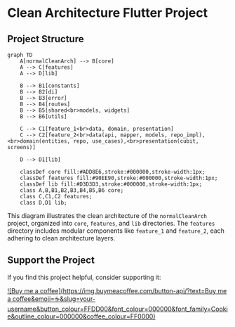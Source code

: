 # Clean Architecture Flutter Project

## Project Structure

```mermaid
graph TD
    A[normalCleanArch] --> B[core]
    A --> C[features]
    A --> D[lib]

    B --> B1[constants]
    B --> B2[di]
    B --> B3[error]
    B --> B4[routes]
    B --> B5[shared<br>models, widgets]
    B --> B6[utils]

    C --> C1[feature_1<br>data, domain, presentation]
    C --> C2[feature_2<br>data(api, mapper, models, repo_impl),<br>domain(entities, repo, use_cases),<br>presentation(cubit, screens)]

    D --> D1[lib]

    classDef core fill:#ADD8E6,stroke:#000000,stroke-width:1px;
    classDef features fill:#90EE90,stroke:#000000,stroke-width:1px;
    classDef lib fill:#D3D3D3,stroke:#000000,stroke-width:1px;
    class A,B,B1,B2,B3,B4,B5,B6 core;
    class C,C1,C2 features;
    class D,D1 lib;
```

This diagram illustrates the clean architecture of the `normalCleanArch` project, organized into `core`, `features`, and `lib` directories. The `features` directory includes modular components like `feature_1` and `feature_2`, each adhering to clean architecture layers.

## Support the Project

If you find this project helpful, consider supporting it:

[![Buy me a coffee](https://img.buymeacoffee.com/button-api/?text=Buy me a coffee&emoji=☕&slug=your-username&button_colour=FFDD00&font_colour=000000&font_family=Cookie&outline_colour=000000&coffee_colour=FF0000)](https://buymeacoffee.com/your-username)